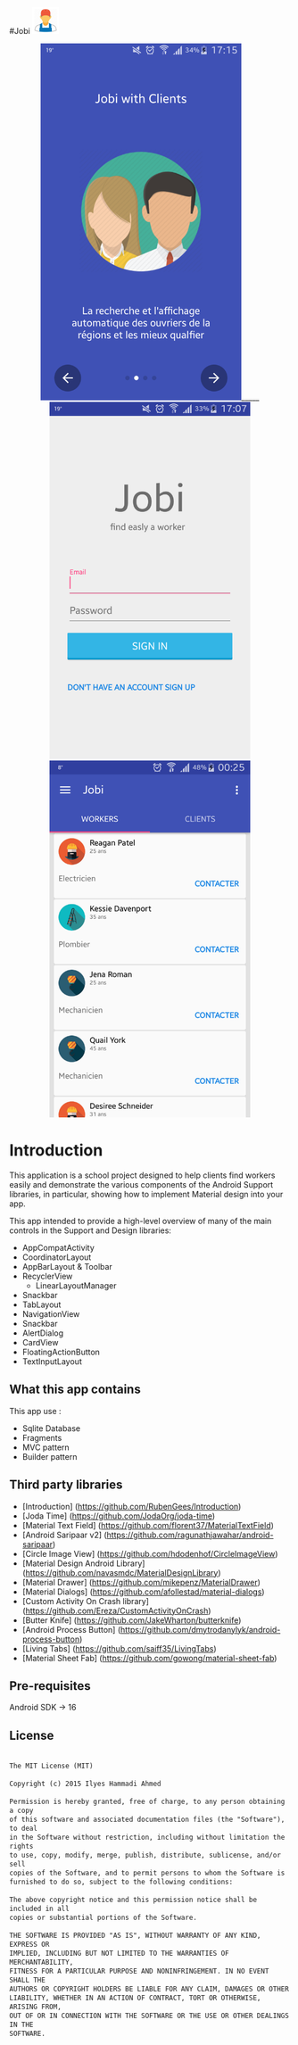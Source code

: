 #Jobi <img src="/doc/app_icon.png">

<center>
<img src="/doc/jobi_user_guide_2.png"  height="640" width="360">_____
<img src="/doc/jobi_login.png"  height="640" width="360">
<img src="/doc/jobi_main.png"  height="640" width="360">
</center>

Introduction
=================================================

This application is a school project designed to help clients find workers easily and demonstrate the various components of the Android Support libraries, in particular, showing how to implement Material design into your app.

This app intended to provide a high-level overview of many of the main controls in the Support and Design libraries:

- AppCompatActivity
- CoordinatorLayout
- AppBarLayout & Toolbar
- RecyclerView
    - LinearLayoutManager
- Snackbar
- TabLayout
- NavigationView
- Snackbar
- AlertDialog
- CardView
- FloatingActionButton
- TextInputLayout


What this app contains
------------------------
This app use :

- Sqlite Database
- Fragments
- MVC pattern
- Builder pattern

Third party libraries
-----------------------

- [Introduction] (https://github.com/RubenGees/Introduction)
- [Joda Time] (https://github.com/JodaOrg/joda-time)
- [Material Text Field] (https://github.com/florent37/MaterialTextField)
- [Android Saripaar v2] (https://github.com/ragunathjawahar/android-saripaar)
- [Circle Image View] (https://github.com/hdodenhof/CircleImageView)
- [Material Design Android Library] (https://github.com/navasmdc/MaterialDesignLibrary)
- [Material Drawer] (https://github.com/mikepenz/MaterialDrawer)
- [Material Dialogs] (https://github.com/afollestad/material-dialogs)
- [Custom Activity On Crash library] (https://github.com/Ereza/CustomActivityOnCrash)
- [Butter Knife] (https://github.com/JakeWharton/butterknife)
- [Android Process Button] (https://github.com/dmytrodanylyk/android-process-button)
- [Living Tabs] (https://github.com/saiff35/LivingTabs)
- [Material Sheet Fab] (https://github.com/gowong/material-sheet-fab)

Pre-requisites
--------------
Android SDK -> 16

## License
```

The MIT License (MIT)

Copyright (c) 2015 Ilyes Hammadi Ahmed

Permission is hereby granted, free of charge, to any person obtaining a copy
of this software and associated documentation files (the "Software"), to deal
in the Software without restriction, including without limitation the rights
to use, copy, modify, merge, publish, distribute, sublicense, and/or sell
copies of the Software, and to permit persons to whom the Software is
furnished to do so, subject to the following conditions:

The above copyright notice and this permission notice shall be included in all
copies or substantial portions of the Software.

THE SOFTWARE IS PROVIDED "AS IS", WITHOUT WARRANTY OF ANY KIND, EXPRESS OR
IMPLIED, INCLUDING BUT NOT LIMITED TO THE WARRANTIES OF MERCHANTABILITY,
FITNESS FOR A PARTICULAR PURPOSE AND NONINFRINGEMENT. IN NO EVENT SHALL THE
AUTHORS OR COPYRIGHT HOLDERS BE LIABLE FOR ANY CLAIM, DAMAGES OR OTHER
LIABILITY, WHETHER IN AN ACTION OF CONTRACT, TORT OR OTHERWISE, ARISING FROM,
OUT OF OR IN CONNECTION WITH THE SOFTWARE OR THE USE OR OTHER DEALINGS IN THE
SOFTWARE.

```
